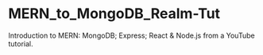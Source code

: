 # MERN_to_MongoDB_Realm-Tut
Introduction to MERN: MongoDB; Express; React &amp; Node.js from a YouTube tutorial.
